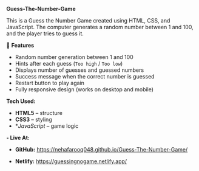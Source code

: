 **Guess-The-Number-Game**


This is a Guess the Number Game created using HTML, CSS, and JavaScript. The computer generates a random number between 1 and 100, and the player tries to guess it.

 🚀 **Features**
-  Random number generation between 1 and 100  
-  Hints after each guess (`Too high` / `Too low`)  
-  Displays number of guesses and guessed numbers  
-  Success message when the correct number is guessed  
-  Restart button to play again  
-  Fully responsive design (works on desktop and mobile)

**Tech Used:**
- **HTML5** – structure  
- **CSS3** – styling   
- **JavaScript* – game logic

**- Live At:**
- **GitHub:**  https://nehafarooq048.github.io/Guess-The-Number-Game/

- **Netlify:** https://guessingnogame.netlify.app/
